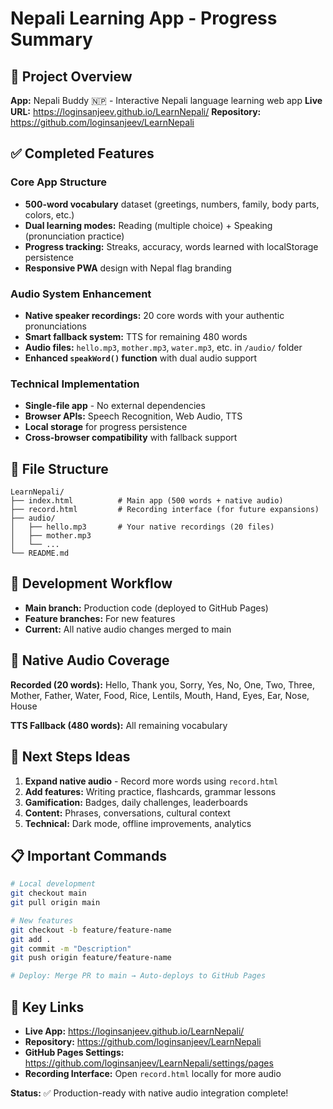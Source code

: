 # **Nepali Learning App - Progress Summary**

## **🎯 Project Overview**
**App:** Nepali Buddy 🇳🇵 - Interactive Nepali language learning web app
**Live URL:** https://loginsanjeev.github.io/LearnNepali/
**Repository:** https://github.com/loginsanjeev/LearnNepali

## **✅ Completed Features**

### **Core App Structure**
- **500-word vocabulary** dataset (greetings, numbers, family, body parts, colors, etc.)
- **Dual learning modes:** Reading (multiple choice) + Speaking (pronunciation practice)
- **Progress tracking:** Streaks, accuracy, words learned with localStorage persistence
- **Responsive PWA** design with Nepal flag branding

### **Audio System Enhancement**
- **Native speaker recordings:** 20 core words with your authentic pronunciations
- **Smart fallback system:** TTS for remaining 480 words
- **Audio files:** `hello.mp3`, `mother.mp3`, `water.mp3`, etc. in `/audio/` folder
- **Enhanced `speakWord()` function** with dual audio support

### **Technical Implementation**
- **Single-file app** - No external dependencies
- **Browser APIs:** Speech Recognition, Web Audio, TTS
- **Local storage** for progress persistence
- **Cross-browser compatibility** with fallback support

## **📁 File Structure**
```
LearnNepali/
├── index.html          # Main app (500 words + native audio)
├── record.html         # Recording interface (for future expansions)
├── audio/
│   ├── hello.mp3       # Your native recordings (20 files)
│   ├── mother.mp3
│   └── ...
└── README.md
```

## **🔧 Development Workflow**
- **Main branch:** Production code (deployed to GitHub Pages)
- **Feature branches:** For new features
- **Current:** All native audio changes merged to main

## **🎤 Native Audio Coverage**
**Recorded (20 words):** Hello, Thank you, Sorry, Yes, No, One, Two, Three, Mother, Father, Water, Food, Rice, Lentils, Mouth, Hand, Eyes, Ear, Nose, House

**TTS Fallback (480 words):** All remaining vocabulary

## **🚀 Next Steps Ideas**
1. **Expand native audio** - Record more words using `record.html`
2. **Add features:** Writing practice, flashcards, grammar lessons
3. **Gamification:** Badges, daily challenges, leaderboards
4. **Content:** Phrases, conversations, cultural context
5. **Technical:** Dark mode, offline improvements, analytics

## **📋 Important Commands**
```bash
# Local development
git checkout main
git pull origin main

# New features
git checkout -b feature/feature-name
git add .
git commit -m "Description"
git push origin feature/feature-name

# Deploy: Merge PR to main → Auto-deploys to GitHub Pages
```

## **🔗 Key Links**
- **Live App:** https://loginsanjeev.github.io/LearnNepali/
- **Repository:** https://github.com/loginsanjeev/LearnNepali
- **GitHub Pages Settings:** https://github.com/loginsanjeev/LearnNepali/settings/pages
- **Recording Interface:** Open `record.html` locally for more audio

**Status:** ✅ Production-ready with native audio integration complete!